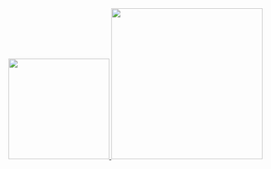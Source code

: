 <div>
  <a href="https://github.com/Rafael-Nunes-Silva">
  <img height="200em" src="https://github-readme-stats.vercel.app/api?username=Rafael-Nunes-Silva&show_icons=true&include_all_commits=true&count_private=true&title_color=00ff00&text_color=ffffff&icon_color=0000ff&border_color=0000ff&bg_color=151515"/>
  <img height="300em" src="https://github-readme-stats.vercel.app/api/top-langs/?username=Rafael-Nunes-Silva&langs_count=10&title_color=00ff00&text_color=ffffff&icon_color=0000ff&border_color=0000ff&bg_color=151515"/>
</div>
<!--
<div style="display: inline-block">
  <img align="center" width="50em" src="https://github.com/devicons/devicon/blob/master/icons/c/c-line.svg"/>
  <img align="center" width="50em" src="https://github.com/devicons/devicon/blob/master/icons/cplusplus/cplusplus-line.svg"/>
  <img align="center" width="50em" src="https://github.com/devicons/devicon/blob/master/icons/csharp/csharp-line.svg"/>
</div>
-->
